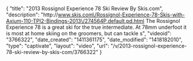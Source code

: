 {
    "title": "2013 Rossignol Experience 78 Ski Review By Skis.com",
    "description": "http:\/\/www.skis.com\/Rossignol-Experience-78-Skis-with-Axium-110-TPI2-Bindings-2013\/274564P,default,pd.html  The Rossignol Experience 78 is a great ski for the true intermediate. At 78mm underfoot it is most at home skiing on the groomers, but can tackle s",
    "videoid": "3766322",
    "date_created": "1411361175",
    "date_modified": "1418182010",
    "type": "captivate",
    "layout": "video",
    "url": "\/v\/2013-rossignol-experience-78-ski-review-by-skis-com\/3766322"
}